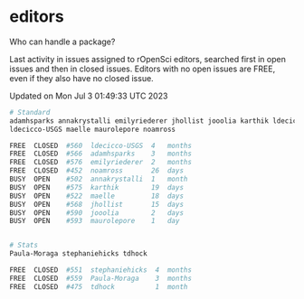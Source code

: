 # editors

Who can handle a package?

Last activity in issues assigned to rOpenSci editors, searched first in open
issues and then in closed issues. Editors with no open issues are FREE, even if
they also have no closed issue.


Updated on Mon Jul 3 01:49:33 UTC 2023

```bash
# Standard
adamhsparks annakrystalli emilyriederer jhollist jooolia karthik ldecicco
ldecicco-USGS maelle maurolepore noamross

FREE  CLOSED  #560  ldecicco-USGS  4   months
FREE  CLOSED  #566  adamhsparks    3   months
FREE  CLOSED  #576  emilyriederer  2   months
FREE  CLOSED  #452  noamross       26  days
BUSY  OPEN    #502  annakrystalli  1   month
BUSY  OPEN    #575  karthik        19  days
BUSY  OPEN    #522  maelle         18  days
BUSY  OPEN    #568  jhollist       15  days
BUSY  OPEN    #590  jooolia        2   days
BUSY  OPEN    #593  maurolepore    1   day


# Stats
Paula-Moraga stephaniehicks tdhock

FREE  CLOSED  #551  stephaniehicks  4  months
FREE  CLOSED  #559  Paula-Moraga    3  months
FREE  CLOSED  #475  tdhock          1  month
```
